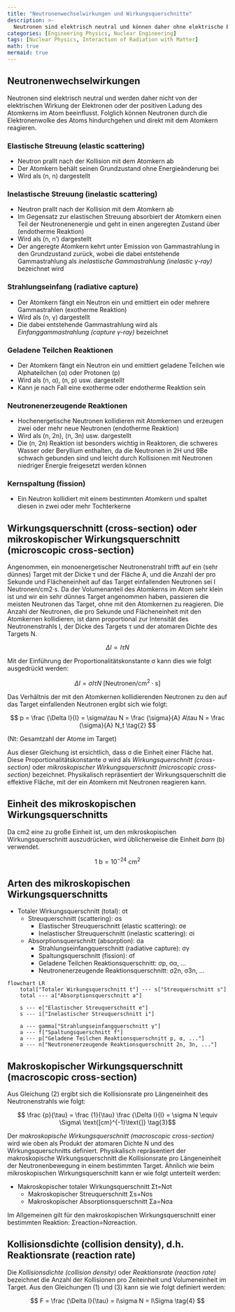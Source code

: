 ```yaml
---
title: "Neutronenwechselwirkungen und Wirkungsquerschnitte"
description: >-
  Neutronen sind elektrisch neutral und können daher ohne elektrische Beeinflussung durch die Elektronenwolke des Atoms direkt mit dem Atomkern reagieren. Wir betrachten die Arten der Neutronenwechselwirkungen und das Konzept des Wirkungsquerschnitts des Atomkerns.
categories: [Engineering Physics, Nuclear Engineering]
tags: [Nuclear Physics, Interaction of Radiation with Matter]
math: true
mermaid: true
---
```


## Neutronenwechselwirkungen
Neutronen sind elektrisch neutral und werden daher nicht von der elektrischen Wirkung der Elektronen oder der positiven Ladung des Atomkerns im Atom beeinflusst. Folglich können Neutronen durch die Elektronenwolke des Atoms hindurchgehen und direkt mit dem Atomkern reagieren.

### Elastische Streuung (elastic scattering)
- Neutron prallt nach der Kollision mit dem Atomkern ab
- Der Atomkern behält seinen Grundzustand ohne Energieänderung bei
- Wird als (n, n) dargestellt

### Inelastische Streuung (inelastic scattering)
- Neutron prallt nach der Kollision mit dem Atomkern ab
- Im Gegensatz zur elastischen Streuung absorbiert der Atomkern einen Teil der Neutronenenergie und geht in einen angeregten Zustand über (endotherme Reaktion)
- Wird als (n, n′) dargestellt
- Der angeregte Atomkern kehrt unter Emission von Gammastrahlung in den Grundzustand zurück, wobei die dabei entstehende Gammastrahlung als *inelastische Gammastrahlung (inelastic γ-ray)* bezeichnet wird

### Strahlungseinfang (radiative capture)
- Der Atomkern fängt ein Neutron ein und emittiert ein oder mehrere Gammastrahlen (exotherme Reaktion)
- Wird als (n, γ) dargestellt
- Die dabei entstehende Gammastrahlung wird als *Einfanggammastrahlung (capture γ-ray)* bezeichnet

### Geladene Teilchen Reaktionen
- Der Atomkern fängt ein Neutron ein und emittiert geladene Teilchen wie Alphateilchen (α) oder Protonen (p)
- Wird als (n, α), (n, p) usw. dargestellt
- Kann je nach Fall eine exotherme oder endotherme Reaktion sein

### Neutronenerzeugende Reaktionen
- Hochenergetische Neutronen kollidieren mit Atomkernen und erzeugen zwei oder mehr neue Neutronen (endotherme Reaktion)
- Wird als (n, 2n), (n, 3n) usw. dargestellt
- Die (n, 2n) Reaktion ist besonders wichtig in Reaktoren, die schweres Wasser oder Beryllium enthalten, da die Neutronen in 2H und 9Be schwach gebunden sind und leicht durch Kollisionen mit Neutronen niedriger Energie freigesetzt werden können

### Kernspaltung (fission)
- Ein Neutron kollidiert mit einem bestimmten Atomkern und spaltet diesen in zwei oder mehr Tochterkerne

## Wirkungsquerschnitt (cross-section) oder mikroskopischer Wirkungsquerschnitt (microscopic cross-section)
Angenommen, ein monoenergetischer Neutronenstrahl trifft auf ein (sehr dünnes) Target mit der Dicke τ und der Fläche A, und die Anzahl der pro Sekunde und Flächeneinheit auf das Target einfallenden Neutronen sei I Neutronen/cm2·s. Da der Volumenanteil des Atomkerns im Atom sehr klein ist und wir ein sehr dünnes Target angenommen haben, passieren die meisten Neutronen das Target, ohne mit den Atomkernen zu reagieren. Die Anzahl der Neutronen, die pro Sekunde und Flächeneinheit mit den Atomkernen kollidieren, ist dann proportional zur Intensität des Neutronenstrahls I, der Dicke des Targets τ und der atomaren Dichte des Targets N.

$$ \Delta I \propto I\tau N $$

Mit der Einführung der Proportionalitätskonstante σ kann dies wie folgt ausgedrückt werden:

$$ \Delta I = \sigma I\tau N\ \text{[Neutronen/cm}^2\cdot\text{s]} \tag{1} $$

Das Verhältnis der mit den Atomkernen kollidierenden Neutronen zu den auf das Target einfallenden Neutronen ergibt sich wie folgt:

$$ p = \frac {\Delta I}{I} = \sigma\tau N = \frac {\sigma}{A} A\tau N = \frac {\sigma}{A} N_t \tag{2} $$

(Nt: Gesamtzahl der Atome im Target)

Aus dieser Gleichung ist ersichtlich, dass σ die Einheit einer Fläche hat. Diese Proportionalitätskonstante σ wird als *Wirkungsquerschnitt (cross-section)* oder *mikroskopischer Wirkungsquerschnitt (microscopic cross-section)* bezeichnet. Physikalisch repräsentiert der Wirkungsquerschnitt die effektive Fläche, mit der ein Atomkern mit Neutronen reagieren kann.

## Einheit des mikroskopischen Wirkungsquerschnitts
Da cm2 eine zu große Einheit ist, um den mikroskopischen Wirkungsquerschnitt auszudrücken, wird üblicherweise die Einheit *barn* (b) verwendet.

$$ 1\ \text{b} = 10^{-24}\ \text{cm}^2 $$

## Arten des mikroskopischen Wirkungsquerschnitts
- Totaler Wirkungsquerschnitt (total): σt
  - Streuquerschnitt (scattering): σs
    - Elastischer Streuquerschnitt (elastic scattering): σe
    - Inelastischer Streuquerschnitt (inelastic scattering): σi
  - Absorptionsquerschnitt (absorption): σa
    - Strahlungseinfangquerschnitt (radiative capture): σγ
    - Spaltungsquerschnitt (fission): σf
    - Geladene Teilchen Reaktionsquerschnitt: σp, σα, ...
    - Neutronenerzeugende Reaktionsquerschnitt: σ2n, σ3n, ...

```mermaid
flowchart LR
	total["Totaler Wirkungsquerschnitt t"] --- s["Streuquerschnitt s"]
	total --- a["Absorptionsquerschnitt a"]

	s --- e["Elastischer Streuquerschnitt e"]
	s --- i["Inelastischer Streuquerschnitt i"]

	a --- gamma["Strahlungseinfangquerschnitt γ"]
	a --- f["Spaltungsquerschnitt f"]
	a --- p["Geladene Teilchen Reaktionsquerschnitt p, α, ..."]
	a --- n["Neutronenerzeugende Reaktionsquerschnitt 2n, 3n, ..."]
```

## Makroskopischer Wirkungsquerschnitt (macroscopic cross-section)
Aus Gleichung (2) ergibt sich die Kollisionsrate pro Längeneinheit des Neutronenstrahls wie folgt:

$$ \frac {p}{\tau} = \frac {1}{\tau} \frac {\Delta I}{I} = \sigma N \equiv \Sigma\ \text{[cm}^{-1}\text{]} \tag{3}$$

Der *makroskopische Wirkungsquerschnitt (macroscopic cross-section)* wird wie oben als Produkt der atomaren Dichte N und des Wirkungsquerschnitts definiert. Physikalisch repräsentiert der makroskopische Wirkungsquerschnitt die Kollisionsrate pro Längeneinheit der Neutronenbewegung in einem bestimmten Target. Ähnlich wie beim mikroskopischen Wirkungsquerschnitt kann er wie folgt unterteilt werden:

- Makroskopischer totaler Wirkungsquerschnitt Σt=Nσt
  - Makroskopischer Streuquerschnitt Σs=Nσs
  - Makroskopischer Absorptionsquerschnitt Σa=Nσa

Im Allgemeinen gilt für den makroskopischen Wirkungsquerschnitt einer bestimmten Reaktion: Σreaction=Nσreaction.

## Kollisionsdichte (collision density), d.h. Reaktionsrate (reaction rate)
Die *Kollisionsdichte (collision density)* oder *Reaktionsrate (reaction rate)* bezeichnet die Anzahl der Kollisionen pro Zeiteinheit und Volumeneinheit im Target. Aus den Gleichungen (1) und (3) kann sie wie folgt definiert werden:

$$ F = \frac {\Delta I}{\tau} = I\sigma N = I\Sigma \tag{4} $$